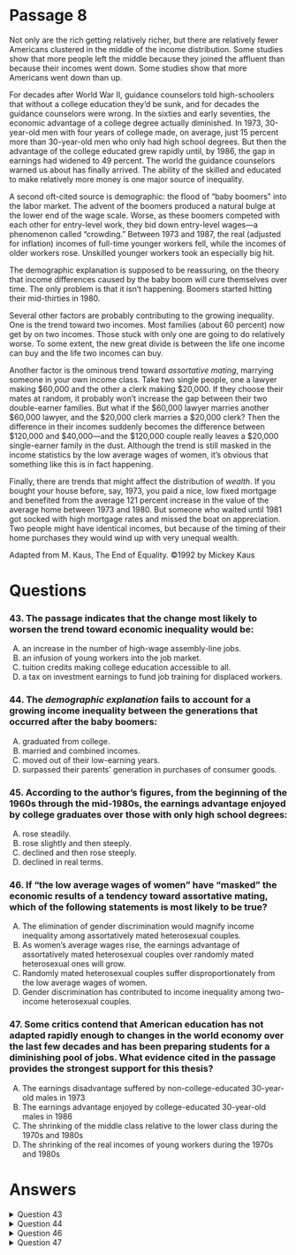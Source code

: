 # Passage 8
Not only are the rich getting relatively richer, but there are relatively fewer Americans clustered in the middle of the income distribution. Some studies show that more people left the middle because they joined the affluent than because their incomes went down. Some studies show that more Americans went down than up.

For decades after World War II, guidance counselors told high-schoolers that without a college education they’d be sunk, and for decades the guidance counselors were wrong. In the sixties and early seventies, the economic advantage of a college degree actually diminished. In 1973, 30-year-old men with four years of college made, on average, just 15 percent more than 30-year-old men who only had high school degrees. But then the advantage of the college educated grew rapidly until, by 1986, the gap in earnings had widened to 49 percent. The world the guidance counselors warned us about has finally arrived. The ability of the skilled and educated to make relatively more money is one major source of inequality.

A second oft-cited source is demographic: the flood of “baby boomers” into the labor market. The advent of the boomers produced a natural bulge at the lower end of the wage scale. Worse, as these boomers competed with each other for entry-level work, they bid down entry-level wages—a phenomenon called “crowding.” Between 1973 and 1987, the real (adjusted for inflation) incomes of full-time younger workers fell, while the incomes of older workers rose. Unskilled younger workers took an especially big hit.

The demographic explanation is supposed to be reassuring, on the theory that income differences caused by the baby boom will cure themselves over time. The only problem is that it isn’t happening. Boomers started hitting their mid-thirties in 1980.

Several other factors are probably contributing to the growing inequality. One is the trend toward two incomes. Most families (about 60 percent) now get by on two incomes. Those stuck with only one are going to do relatively worse. To some extent, the new great divide is between the life one income can buy and the life two incomes can buy.

Another factor is the ominous trend toward _assortative mating_, marrying someone in your own income class. Take two single people, one a lawyer making $60,000 and the other a clerk making $20,000. If they choose their mates at random, it probably won’t increase the gap between their two double-earner families. But what if the $60,000 lawyer marries another $60,000 lawyer, and the $20,000 clerk marries a $20,000 clerk? Then the difference in their incomes suddenly becomes the difference between $120,000 and $40,000—and the $120,000 couple really leaves a $20,000 single-earner family in the dust. Although the trend is still masked in the income statistics by the low average wages of women, it’s obvious that something like this is in fact happening.

Finally, there are trends that might affect the distribution of _wealth_. If you bought your house before, say, 1973, you paid a nice, low fixed mortgage and benefited from the average 121 percent increase in the value of the average home between 1973 and 1980. But someone who waited until 1981 got socked with high mortgage rates and missed the boat on appreciation. Two people might have identical incomes, but because of the timing of their home purchases they would wind up with very unequal wealth.

Adapted from M. Kaus, The End of Equality. ©1992 by Mickey Kaus

# Questions
### 43. The passage indicates that the change most likely to worsen the trend toward economic inequality would be:
<ol type="A">
  <li>an increase in the number of high-wage assembly-line jobs.</li>
  <li>an infusion of young workers into the job market.</li>
  <li>tuition credits making college education accessible to all.</li>
  <li>a tax on investment earnings to fund job training for displaced workers.</li>
</ol>

### 44. The _demographic explanation_ fails to account for a growing income inequality between the generations that occurred after the baby boomers:
<ol type="A">
  <li>graduated from college.</li>
  <li>married and combined incomes.</li>
  <li>moved out of their low-earning years.</li>
  <li>surpassed their parents’ generation in purchases of consumer goods.</li>
</ol>

### 45. According to the author’s figures, from the beginning of the 1960s through the mid-1980s, the earnings advantage enjoyed by college graduates over those with only high school degrees:
<ol type="A">
  <li>rose steadily.</li>
  <li>rose slightly and then steeply.</li>
  <li>declined and then rose steeply.</li>
  <li>declined in real terms.</li>
</ol>

### 46. If “the low average wages of women” have “masked” the economic results of a tendency toward assortative mating, which of the following statements is most likely to be true?
<ol type="A">
  <li>The elimination of gender discrimination would magnify income inequality among assortatively mated heterosexual couples.</li>
  <li>As women’s average wages rise, the earnings advantage of assortatively mated heterosexual couples over randomly mated heterosexual ones will grow.</li>
  <li>Randomly mated heterosexual couples suffer disproportionately from the low average wages of women.</li>
  <li>Gender discrimination has contributed to income inequality among two-income heterosexual couples.</li>
</ol>

### 47. Some critics contend that American education has not adapted rapidly enough to changes in the world economy over the last few decades and has been preparing students for a diminishing pool of jobs. What evidence cited in the passage provides the strongest support for this thesis?
<ol type="A">
  <li>The earnings disadvantage suffered by non-college-educated 30-year-old males in 1973</li>
  <li>The earnings advantage enjoyed by college-educated 30-year-old males in 1986</li>
  <li>The shrinking of the middle class relative to the lower class during the 1970s and 1980s</li>
  <li>The shrinking of the real incomes of young workers during the 1970s and 1980s</li>
</ol>

# Answers
<details>
  <summary>Question 43</summary>
  <b>The solution is B</b>: an infusion of young workers into the job market.

  <br><br>
  <b>Item Rationale:</b><br>
  This is a Reasoning Beyond the Text question because it asks you to use passage information to make a prediction about the effect on the economy of new scenarios not explicitly addressed in the passage.
  
  <br><br>
  <b>Option Rationale:</b><br>
  Option A: an increase in the number of high-wage assembly-line jobs.
<br>
  Incorrect. This would not <i>worsen</i> economic inequality. The author explains that “The ability of the skilled and educated to make relatively more money is one major source of inequality” (paragraph 2). This option describes a circumstance in which less educated workers could earn more money in factory jobs, so this option would <i>reduce</i> economic inequality.
<br><br>
Option B: an infusion of young workers into the job market.
<br>
Correct. An infusion of young workers into the job market would result in what the passage describes as “crowding”: "Worse, as these boomers competed with each other for entry-level work, they bid down entry-level wages—a phenomenon called 'crowding'. Between 1973 and 1987, the real (adjusted for inflation) incomes of full-time younger workers fell, while the incomes of older workers rose" (paragraph 3). As the passage indicates, the result would increase economic inequality.
<br><br>
Option C: tuition credits making college education accessible to all.
<br>
Incorrect. This would likely increase the number of those who have college educations, including among people who previously might not have been able to afford to pay for college. Because according to the passage, education increasingly determines the ability to earn more money (paragraph 2), this option would reduce, rather than exacerbate, income inequality.
<br><br>
Option D: a tax on investment earnings to fund job training for displaced workers.
<br>
Incorrect. This would reduce inequality because it would use money from those at the higher end of the income distribution to help those who are struggling to earn money (displaced workers) become trained to make more money with increased training.

</details>

<details>
  <summary>Question 44</summary>
  <b>The solution is C</b>: moved out of their low-earning years.

  <br><br>
  <b>Item Rationale:</b><br>
  This is a Comprehension question because it requires you to look at a term or concept that the author explains in the passage, to see what is (and is not, in this case) included in that explanation.
  
  <br><br>
  <b>Option Rationale:</b><br>
  Option A: graduated from college.
<br>
Incorrect. The demographic explanation does account for the increasing presence of younger Boomers in the labor market: "as these boomers competed with each other for entry-level work, they bid down entry-level wages—a phenomenon called 'crowding'. Between 1973 and 1987, the real (adjusted for inflation) incomes of full-time younger workers fell, while the incomes of older workers rose" (paragraph 3). The author implies that Boomers without college educations would be <i>particularly</i> disadvantaged in this period: “Unskilled younger workers took an especially big hit” (paragraph 3). The discussion of an increase in younger workers in the labor market and its negative effect on wages between 1973 and 1986, however, also encompasses younger workers (entry-level workers) who have gone to college.
<br><br>
Option B: married and combined incomes.
<br>
Incorrect. The demographic explanation accounts for an increase in inequality after the boomers married and combined incomes: “Several other factors are probably contributing to the growing inequality. One is the trend toward two incomes. Most families (about 60 percent) now get by on two incomes” (paragraph 5).
<br><br>
Option C: moved out of their low-earning years.
<br>
Correct. The author writes: "The demographic explanation is supposed to be reassuring, on the theory that income differences caused by the baby boom will cure themselves over time. The only problem is that it isn't happening. Boomers started hitting their mid-thirties in 1980" (paragraph 4), at which time they moved out of their low-earning years—the inequalities should have, therefore, started disappearing, but they have not (first paragraph).
<br><br>
Option D: surpassed their parents’ generation in purchases of consumer goods.
<br>
Incorrect. This is not addressed in the passage; furthermore, purchases of consumer goods are irrelevant to inequality as inequality in the passage concerns earning potential, not how much people buy. (The final paragraph does describe the differences in wealth that are influenced by whether and when one buys a home and thus accrues wealth, but consumer goods are not part of this analysis).

</details>

<details>
  <summary>Question 46</summary>
  <b>The solution is A</b>: The elimination of gender discrimination would magnify income inequality among assortatively mated heterosexual couples.

  <br><br>
  <b>Item Rationale:</b><br>
  This is a Reasoning within the Text question because it asks you to consider the logical implications or consequences of the author’s argument.
  
  <br><br>
  <b>Option Rationale:</b><br>
  Option A: The elimination of gender discrimination would magnify income inequality among assortatively mated couples.
<br>
Correct. The passage defines assortative mating as “marrying someone in your own income class” (paragraph 6), presumably with a similar level of education. Without gender discrimination, which the passage indicates lowers “the average wages of women” (paragraph 6), the combined income of an assortatively mated, heterosexual, high-earning couple would be higher than it would be if the income of the high-earning woman was artificially depressed by gender discrimination.
<br><br>
Option B: As women’s average wages rise, the earnings advantage of assortatively mated couples over randomly mated ones will grow.
<br>
Incorrect. We cannot know that this happens with randomly mated couples; it would depend on who mates with who. The assortatively mated couple could both be lower earners and be earning $20,000 plus $20,000 (instead of $20,000 plus $15,000, with gender discrimination), but the randomly mated couple could be one lower earner and one higher earner and be earning $20,000 plus $60,000 (instead of $20,000 plus $40,000, with discrimination. This would not show an earnings advantage for the assortatively mated over the randomly mated couple.
<br><br>
Option C: Randomly mated couples suffer disproportionately from the low average wages of women.
<br>
Incorrect. This would not necessarily happen; it would depend on who mates with who. The randomly mated couples would disproportionately suffer only if they were disproportionately populated with women and lower-earning people.
<br><br>
Option D: Gender discrimination has contributed to income inequality among two-income couples.
<br>
Incorrect. The example given in the passage is of a higher-income lawyer and a lower-income clerk, but there could be as many female lawyers as female clerks; that is, gender discrimination occurs for both high-income and low-income earners, so it hasn't necessarily contributed to inequality among two-income heterosexual couples.

</details>

<details>
  <summary>Question 47</summary>
  <b>The solution is D</b>: The shrinking of the real incomes of young workers during the 1970s and 1980s

  <br><br>
  <b>Item Rationale:</b><br>
  This is a Reasoning Beyond the Text question because it presents information that is not included in the passage and asks you which option contains evidence that would provide the strongest support for that new information. In asking you which evidence most strongly supports the claim in the stem, the question also gives you practice in skills that are tested in Reasoning Within the Text questions.
  
  <br><br>
  <b>Option Rationale:</b><br>
  Option A: The earnings disadvantage suffered by non-college-educated 30-year-old males in 1973

Incorrect. Paragraph 2 describes a relatively small earning disadvantage for non-college-educated males in 1973, certainly smaller than in later years. Further, any earnings disadvantage for those <i>without</i> a college degree would <i>weaken</i>, rather than support, the claim in the stem that schools were failing to prepare students for available jobs.

Option B: The earnings advantage enjoyed by college-educated 30-year-old males in 1986

Incorrect. Since the earnings advantage enjoyed by college-educated 30-year-old males in 1986 over those without a college degree was substantial (49 percent, according to paragraph 2), this suggests that the American education system <i>has</i> adapted to prepare students for the right kind of jobs—jobs that still exist, in other words.

Option C: The shrinking of the middle class relative to the lower class during the 1970s and 1980s

Incorrect. This option is not clearly connected to the education system at all.

Option D: The shrinking of the real incomes of young workers during the 1970s and 1980s

Correct. In the passage discussion of inequality, the author writes: "Between 1973 and 1987, the real (adjusted for inflation) incomes of full-time younger workers fell, while the incomes of older workers rose" (paragraph 3). If younger workers were doing relatively poorly in the labor market when compared to older workers, this certainly provides potential support for the argument that schools in “recent decades” were preparing students for a diminishing pool of jobs. (The passage has a publication date of 1992, so the reference to “recent decades” would mean recent relative to 1992). Older workers were presumably educated years before this and may have been trained more appropriately for the workforce when they encountered it.

</details>
